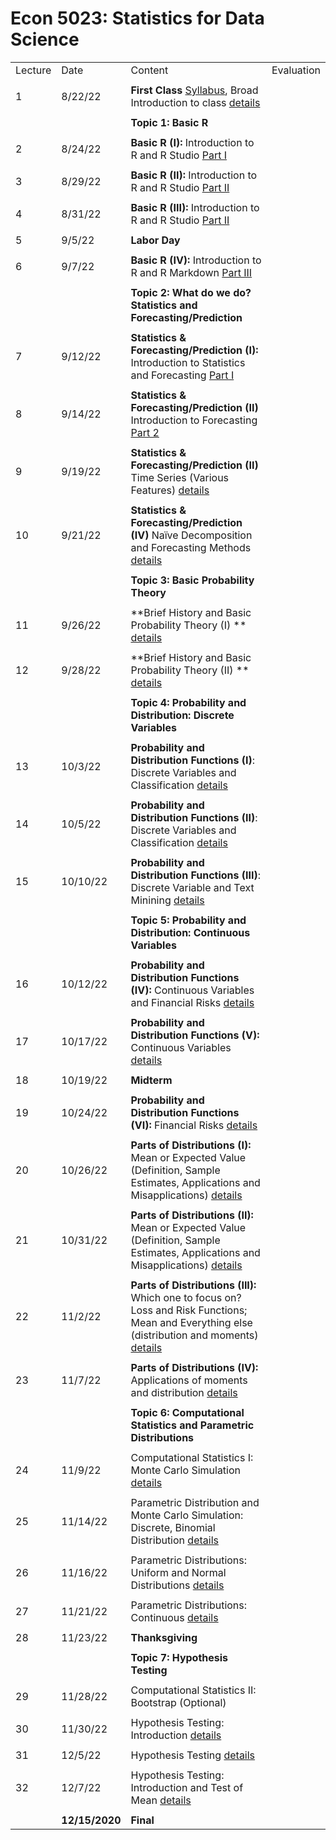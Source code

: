 # Econ 5023: Statistics for Data Science 


|         |                |                                                                                                                                                                                                    |            | 
|---------|----------------|----------------------------------------------------------------------------------------------------------------------------------------------------------------------------------------------------|------------| 
| Lecture | Date           | Content                                                                                                                                                                                            | Evaluation | 
|         |                |                                                                                                                                                                                                    |            | 
| 1       | 8/22/22        | **First Class** [Syllabus](syllabus/syllabus.pdf), Broad Introduction to class [details](summary/lecture-firstday.md)                                                                              |            | 
|         |                |                                                                                                                                                                                                    |            | 
|         |                | **Topic 1: Basic R**                                                                                                                                                                               |            | 
|         |                |                                                                                                                                                                                                    |            | 
| 2       | 8/24/22        | **Basic R (I):** Introduction to R and R Studio  [Part I](summary/lecture-intro_to_R01.md)                                                                                                         |            | 
|         |                |                                                                                                                                                                                                    |            | 
| 3       | 8/29/22        | **Basic R (II):** Introduction to R and R Studio  [Part II](summary/lecture-intro_to_R02.md)                                                                                                       |            | 
|         |                |                                                                                                                                                                                                    |            | 
| 4       | 8/31/22        | **Basic R (III):** Introduction to R and R Studio  [Part II](summary/lecture-intro_to_R02.md)                                                                                                      |            | 
|         |                |                                                                                                                                                                                                    |            | 
| 5       | 9/5/22         | **Labor Day**                                                                                                                                                                                      |            | 
|         |                |                                                                                                                                                                                                    |            | 
| 6       | 9/7/22         | **Basic R (IV):** Introduction to R and R Markdown  [Part III](summary/lecture-intro_to_R03.md)                                                                                                    |            | 
|         |                |                                                                                                                                                                                                    |            | 
|         |                | **Topic 2: What do we do? Statistics and Forecasting/Prediction**                                                                                                                                  |            | 
|         |                |                                                                                                                                                                                                    |            | 
| 7       | 9/12/22        | **Statistics & Forecasting/Prediction (I):** Introduction to Statistics and Forecasting [Part I](summary/lecture-intro_to_statistics01.md)                                                         |            | 
|         |                |                                                                                                                                                                                                    |            | 
| 8       | 9/14/22        | **Statistics & Forecasting/Prediction (II)** Introduction to Forecasting  [Part 2](summary/lecture-intro_to_statistics02.md)                                                                       |            | 
|         |                |                                                                                                                                                                                                    |            | 
| 9       | 9/19/22        | **Statistics & Forecasting/Prediction (II)** Time Series (Various Features)  [details](summary/lecture-intro_to_statistics03.md)                                                                   |            | 
|         |                |                                                                                                                                                                                                    |            | 
| 10      | 9/21/22        | **Statistics & Forecasting/Prediction (IV)** Naïve Decomposition and Forecasting Methods  [details](summary/lecture-intro_to_statistics03.md)                                                      |            | 
|         |                |                                                                                                                                                                                                    |            | 
|         |                | **Topic 3: Basic Probability Theory**                                                                                                                                                              |            | 
|         |                |                                                                                                                                                                                                    |            | 
| 11      | 9/26/22        | **Brief History and Basic Probability Theory (I) ** [details](summary/lecture-intro_to_prob.md)                                                                                                    |            | 
|         |                |                                                                                                                                                                                                    |            | 
| 12      | 9/28/22        | **Brief History and Basic Probability Theory (II) ** [details](summary/lecture-intro_to_prob.md)                                                                                                   |            | 
|         |                |                                                                                                                                                                                                    |            | 
|         |                | **Topic 4: Probability and Distribution: Discrete Variables**                                                                                                                                      |            | 
|         |                |                                                                                                                                                                                                    |            | 
| 13      | 10/3/22        | **Probability and Distribution Functions (I)**: Discrete Variables and Classification   [details](summary/lecture-random-variable_discrete.md)                                                     |            | 
|         |                |                                                                                                                                                                                                    |            | 
| 14      | 10/5/22        | **Probability and Distribution Functions (II)**: Discrete Variables and Classification   [details](summary/lecture-random-variable_discrete.md)                                                    |            | 
|         |                |                                                                                                                                                                                                    |            | 
| 15      | 10/10/22       | **Probability and Distribution Functions (III)**: Discrete Variable and Text Minining [details](summary/lecture-text_analysis.md)                                                                  |            | 
|         |                |                                                                                                                                                                                                    |            | 
|         |                | **Topic 5: Probability and Distribution: Continuous Variables**                                                                                                                                    |            | 
|         |                |                                                                                                                                                                                                    |            | 
| 16      | 10/12/22       | **Probability and Distribution Functions (IV):** Continuous Variables and Financial Risks [details](summary/lecture-random-variable_continuous.md)                                                 |            | 
|         |                |                                                                                                                                                                                                    |            | 
| 17      | 10/17/22       | **Probability and Distribution Functions (V):** Continuous Variables  [details](summary/lecture-random-variable_continuous.md)                                                                     |            | 
|         |                |                                                                                                                                                                                                    |            | 
| 18      | 10/19/22       | **Midterm**                                                                                                                                                                                        |            | 
|         |                |                                                                                                                                                                                                    |            | 
| 19      | 10/24/22       | **Probability and Distribution Functions (VI):** Financial Risks  [details](summary/lecture-random-variable_continuous.md)                                                                         |            | 
|         |                |                                                                                                                                                                                                    |            | 
| 20      | 10/26/22       | **Parts of Distributions (I):** Mean or Expected Value (Definition, Sample Estimates, Applications and Misapplications) [details](summary/lecture-random-variable_continuous02.md)                 |            | 
|         |                |                                                                                                                                                                                                    |            | 
| 21      | 10/31/22       | **Parts of Distributions (II):** Mean or Expected Value (Definition, Sample Estimates, Applications and Misapplications) [details](summary/lecture-random-variable_continuous02.md)                |            | 
|         |                |                                                                                                                                                                                                    |            | 
| 22      | 11/2/22        | **Parts of Distributions (III):** Which one to focus on? Loss and Risk Functions; Mean and Everything else (distribution and moments) [details](summary/lecture-random-variable_continuous03.md)   |            | 
|         |                |                                                                                                                                                                                                    |            | 
| 23      | 11/7/22        | **Parts of Distributions (IV):** Applications of moments and distribution [details](summary/lecture-random-variable_continuous04.md)                                                               |            | 
|         |                |                                                                                                                                                                                                    |            | 
|         |                | **Topic 6: Computational Statistics and Parametric Distributions**                                                                                                                                 |            | 
|         |                |                                                                                                                                                                                                    |            | 
| 24      | 11/9/22        | Computational Statistics I: Monte Carlo Simulation   [details](summary/MC01.md)                                                                                                                    |            | 
|         |                |                                                                                                                                                                                                    |            | 
| 25      | 11/14/22       | Parametric Distribution and Monte Carlo Simulation: Discrete, Binomial Distribution   [details](summary/MC01.md)                                                                                   |            | 
|         |                |                                                                                                                                                                                                    |            | 
| 26      | 11/16/22       | Parametric Distributions: Uniform and Normal Distributions  [details](summary/MC02.md)                                                                                                             |            | 
|         |                |                                                                                                                                                                                                    |            | 
| 27      | 11/21/22       | Parametric Distributions: Continuous  [details](summary/MC03.md)                                                                                                                                   |            | 
|         |                |                                                                                                                                                                                                    |            | 
| 28      | 11/23/22       | **Thanksgiving**                                                                                                                                                                                   |            | 
|         |                |                                                                                                                                                                                                    |            | 
|         |                | **Topic 7: Hypothesis Testing**                                                                                                                                                                    |            | 
|         |                |                                                                                                                                                                                                    |            | 
| 29      | 11/28/22       | Computational Statistics II: Bootstrap (Optional)                                                                                                                                                  |            | 
|         |                |                                                                                                                                                                                                    |            | 
| 30      | 11/30/22       | Hypothesis Testing: Introduction [details](summary/lecture-hypothesis_testing01.md)                                                                                                                |            | 
|         |                |                                                                                                                                                                                                    |            | 
| 31      | 12/5/22        | Hypothesis Testing [details](summary/lecture-hypothesis_testing01.md)                                                                                                                              |            | 
|         |                |                                                                                                                                                                                                    |            | 
| 32      | 12/7/22        | Hypothesis Testing: Introduction and Test of Mean    [details](summary/lecture-hypothesis_testing02.md)                                                                                            |            | 
|         |                |                                                                                                                                                                                                    |            | 
|         | **12/15/2020** | **Final**                                                                                                                                                                                          |            | 
